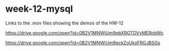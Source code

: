 # week-12-mysql

Links to the .mov files showing the demos of the HW-12

https://drive.google.com/open?id=0B2V1MNWjUm9qbXRGTDVyMERobWc

https://drive.google.com/open?id=0B2V1MNWjUm9qckZoUkxFRGJBSGs

